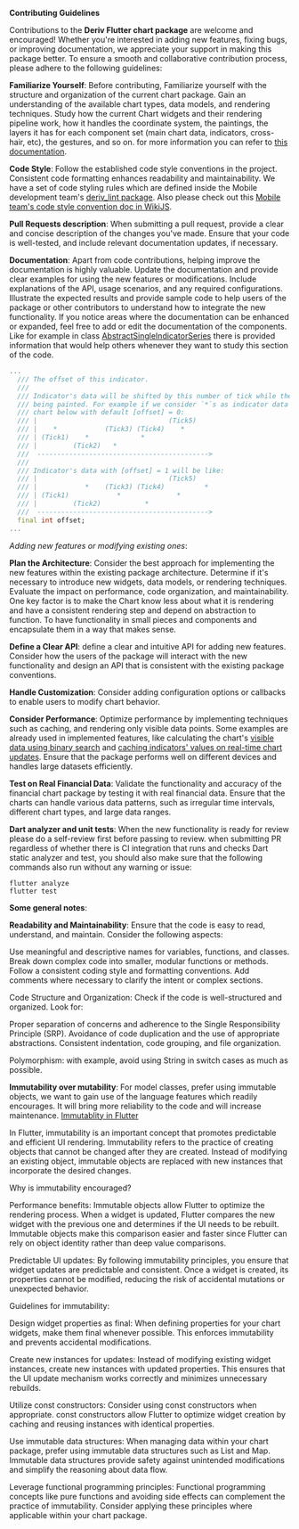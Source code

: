 **Contributing Guidelines**

Contributions to the **Deriv Flutter chart package** are welcome and encouraged! Whether you're interested in adding new features, fixing bugs, or improving documentation, we appreciate your support in making this package better. To ensure a smooth and collaborative contribution process, please adhere to the following guidelines:

**Familiarize Yourself**: Before contributing, Familiarize yourself with the structure and organization of the current chart package. Gain an understanding of the available chart types, data models, and rendering techniques. Study how the current Chart widgets and their rendering pipeline work, how it handles the coordinate system, the paintings, the layers it has for each component set (main chart data, indicators, cross-hair, etc), the gestures, and so on. for more information you can refer to [this documentation](https://github.com/regentmarkets/flutter-chart/blob/dev/docs/how_chart_lib_works.md).

**Code Style**: Follow the established code style conventions in the project. Consistent code formatting enhances readability and maintainability. We have a set of code styling rules which are defined inside the Mobile development team's [deriv_lint package](https://github.com/regentmarkets/flutter-deriv-packages/blob/dev/packages/deriv_lint/lib/analysis_options.yaml). 
Also please check out this [Mobile team's code style convention doc in WikiJS](https://wikijs.deriv.cloud/en/Mobile/code_conventions/flutter_team_coding_conventions).

**Pull Requests description**: When submitting a pull request, provide a clear and concise description of the changes you've made. Ensure that your code is well-tested, and include relevant documentation updates, if necessary.

**Documentation**: Apart from code contributions, helping improve the documentation is highly valuable. Update the documentation and provide clear examples for using the new features or modifications. Include explanations of the API, usage scenarios, and any required configurations. Illustrate the expected results and provide sample code to help users of the package or other contributors to understand how to integrate the new functionality. If you notice areas where the documentation can be enhanced or expanded, feel free to add or edit the documentation of the components. Like for example in class [AbstractSingleIndicatorSeries](https://github.com/regentmarkets/flutter-chart/blob/1adc9ef463195a33fc331ef9fd0a45a1ab0cb4a8/lib/src/deriv_chart/chart/data_visualization/chart_series/indicators_series/abstract_single_indicator_series.dart#L60) there is provided information that would help others whenever they want to study this section of the code.

```Dart
...
  /// The offset of this indicator.
  ///
  /// Indicator's data will be shifted by this number of tick while they are
  /// being painted. For example if we consider `*`s as indicator data on the
  /// chart below with default [offset] = 0:
  /// |                                 (Tick5)
  /// |    *            (Tick3) (Tick4)    *
  /// | (Tick1)    *             *
  /// |         (Tick2)   *
  ///  ------------------------------------------->
  ///
  /// Indicator's data with [offset] = 1 will be like:
  /// |                                 (Tick5)
  /// |            *    (Tick3) (Tick4)          *
  /// | (Tick1)            *              *
  /// |         (Tick2)           *
  ///  ------------------------------------------->
  final int offset;
...
```


*Adding new features or modifying existing ones*:

**Plan the Architecture**: Consider the best approach for implementing the new features within the existing package architecture. Determine if it's necessary to introduce new widgets, data models, or rendering techniques. Evaluate the impact on performance, code organization, and maintainability. One key factor is to make the Chart know less about what it is rendering and have a consistent rendering step and depend on abstraction to function. To have functionality in small pieces and components and encapsulate them in a way that makes sense. 

**Define a Clear API**: define a clear and intuitive API for adding new features. Consider how the users of the package will interact with the new functionality and design an API that is consistent with the existing package conventions.

**Handle Customization**: Consider adding configuration options or callbacks to enable users to modify chart behavior.

**Consider Performance**: Optimize performance by implementing techniques such as caching, and rendering only visible data points. Some examples are already used in implemented features, like calculating the chart's [visible data using binary search](https://github.com/regentmarkets/flutter-chart/blob/1adc9ef463195a33fc331ef9fd0a45a1ab0cb4a8/lib/src/deriv_chart/chart/data_visualization/chart_series/data_series.dart#L204) and [caching indicators' values on real-time chart updates](https://github.com/regentmarkets/flutter-chart/blob/1adc9ef463195a33fc331ef9fd0a45a1ab0cb4a8/lib/src/deriv_chart/chart/data_visualization/chart_series/indicators_series/abstract_single_indicator_series.dart#L17). 
Ensure that the package performs well on different devices and handles large datasets efficiently. 

**Test on Real Financial Data**: Validate the functionality and accuracy of the financial chart package by testing it with real financial data. Ensure that the charts can handle various data patterns, such as irregular time intervals, different chart types, and large data ranges.

**Dart analyzer and unit tests**: When the new functionality is ready for review please do a self-review first before passing to review. when submitting PR regardless of whether there is CI integration that runs and checks Dart static analyzer and test, you should also make sure that the following commands also run without any warning or issue:

```
flutter analyze
flutter test
```


****Some general notes****:

**Readability and Maintainability**: Ensure that the code is easy to read, understand, and maintain. Consider the following aspects:

Use meaningful and descriptive names for variables, functions, and classes.
Break down complex code into smaller, modular functions or methods.
Follow a consistent coding style and formatting conventions.
Add comments where necessary to clarify the intent or complex sections.

Code Structure and Organization: Check if the code is well-structured and organized. Look for:

Proper separation of concerns and adherence to the Single Responsibility Principle (SRP).
Avoidance of code duplication and the use of appropriate abstractions.
Consistent indentation, code grouping, and file organization.

Polymorphism: with example, avoid using String in switch cases as much as possible.

**Immutability over mutability**:
For model classes, prefer using immutable objects, we want to gain use of the language features which readily encourages. It will bring more reliability to the code and will increase maintenance. [Immutablity in Flutter](https://dart.academy/immutable-data-patterns-in-dart-and-flutter/#:~:text=There%20are%20a%20number%20of,what%20code%20is%20accessing%20it.)

In Flutter, immutability is an important concept that promotes predictable and efficient UI rendering. Immutability refers to the practice of creating objects that cannot be changed after they are created. Instead of modifying an existing object, immutable objects are replaced with new instances that incorporate the desired changes.

Why is immutability encouraged?

Performance benefits: Immutable objects allow Flutter to optimize the rendering process. When a widget is updated, Flutter compares the new widget with the previous one and determines if the UI needs to be rebuilt. Immutable objects make this comparison easier and faster since Flutter can rely on object identity rather than deep value comparisons.

Predictable UI updates: By following immutability principles, you ensure that widget updates are predictable and consistent. Once a widget is created, its properties cannot be modified, reducing the risk of accidental mutations or unexpected behavior.

Guidelines for immutability:

Design widget properties as final: When defining properties for your chart widgets, make them final whenever possible. This enforces immutability and prevents accidental modifications.

Create new instances for updates: Instead of modifying existing widget instances, create new instances with updated properties. This ensures that the UI update mechanism works correctly and minimizes unnecessary rebuilds.

Utilize const constructors: Consider using const constructors when appropriate. const constructors allow Flutter to optimize widget creation by caching and reusing instances with identical properties.

Use immutable data structures: When managing data within your chart package, prefer using immutable data structures such as List and Map. Immutable data structures provide safety against unintended modifications and simplify the reasoning about data flow.

Leverage functional programming principles: Functional programming concepts like pure functions and avoiding side effects can complement the practice of immutability. Consider applying these principles where applicable within your chart package.


